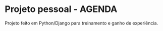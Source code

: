 <h1> Projeto pessoal - AGENDA </h1>
<p>Projeto feito em Python/Django para treinamento e ganho de experiência.</p>
